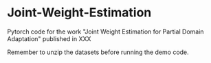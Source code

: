 # Joint-Weight-Estimation
Pytorch code for the work "Joint Weight Estimation for Partial Domain Adaptation" published in XXX

Remember to unzip the datasets before running the demo code.
